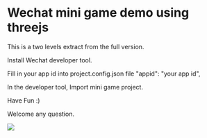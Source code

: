 # Wechat mini game demo using threejs

This is a two levels extract from the full version.


Install Wechat developer tool.

Fill in your app id into project.config.json file
      	"appid": "your app id",

In the developer tool, Import mini game project.


Have Fun :)


Welcome any question.

![](https://github.com/vcyk/mini/blob/master/run/%E5%B0%8F%E6%B8%B8%E6%88%8F%2B%E5%8C%BA%E5%9D%97%E9%93%BE%E5%BC%80%E6%BA%90%E9%A1%B9%E7%9B%AE.jpg)


